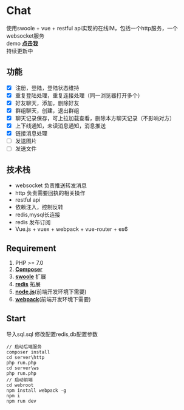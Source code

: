 # Chat
使用swoole + vue + restful api实现的在线IM，包括一个http服务，一个websocket服务  
demo  **[点击我](http://119.29.63.161)**  
持续更新中
## 功能
- [x] 注册，登陆，登陆状态维持
- [x] 重复登陆处理，重复连接处理（同一浏览器打开多个）
- [x] 好友聊天，添加，删除好友
- [x] 群组聊天，创建，退出群组
- [x] 聊天记录保存，可上拉加载查看，删除本方聊天记录（不影响对方）
- [x] 上下线通知，未读消息通知，消息推送
- [x] 链接消息处理
- [ ] 发送图片
- [ ] 发送文件
## 技术栈
- websocket 负责推送转发消息
- http 负责需要回执的相关操作
- restful api
- 依赖注入，控制反转
- redis,mysql长连接
- redis 发布订阅
- Vue.js + vuex + webpack + vue-router + es6
## Requirement
1. PHP >= 7.0
2. **[Composer](https://getcomposer.org/)**
3. **[swoole](https://www.swoole.com/)** 扩展
4. **[redis](http://pecl.php.net/package/redis)** 拓展
5. **[node.js](https://nodejs.org/en/)**(前端开发环境下需要)  
6. **[webpack](http://webpack.github.io/)**(前端开发环境下需要)  
## Start
导入sql.sql
修改配置redis,db配置参数
```shell
// 启动后端服务
composer install
cd server\http 
php run.php 
cd server\ws
php run.php
// 启动前端
cd webroot
npm install webpack -g
npm i
npm run dev
```